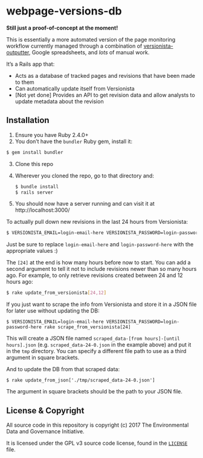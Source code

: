 # webpage-versions-db

**Still just a proof-of-concept at the moment!**

This is essentially a more automated version of the page monitoring workflow currently managed through a combination of [versionista-outputter](https://github.com/edgi-govdata-archiving/versionista-outputter/), Google spreadsheets, and *lots* of manual work.

It’s a Rails app that:

- Acts as a database of tracked pages and revisions that have been made to them
- Can automatically update itself from Versionista
- [Not yet done] Provides an API to get revision data and allow analysts to update metadata about the revision


## Installation

1. Ensure you have Ruby 2.4.0+
2. You don’t have the `bundler` Ruby gem, install it:

  ```sh
  $ gem install bundler
  ```
  
3. Clone this repo
4. Wherever you cloned the repo, go to that directory and:

   ```sh
   $ bundle install
   $ rails server
   ```

5. You should now have a server running and can visit it at http://localhost:3000/

To actually pull down new revisions in the last 24 hours from Versionista:

```sh
$ VERSIONISTA_EMAIL=login-email-here VERSIONISTA_PASSWORD=login-password-here rake update_from_versionista[24]
```

Just be sure to replace `login-email-here` and `login-password-here` with the appropriate values :)

The `[24]` at the end is how many hours before now to start. You can add a second argument to tell it not to include revisions newer than so many hours ago. For example, to only retrieve revisions created between 24 and 12 hours ago:

```sh
$ rake update_from_versionista[24,12]
```

If you just want to scrape the info from Versionista and store it in a JSON file for later use without updating the DB:

```
$ VERSIONISTA_EMAIL=login-email-here VERSIONISTA_PASSWORD=login-password-here rake scrape_from_versionista[24]
```

This will create a JSON file named `scraped_data-[from hours]-[until hours].json` (e.g. `scraped_data-24-0.json` in the example above) and put it in the `tmp` directory. You can specify a different file path to use as a third argument in square brackets.

And to update the DB from that scraped data:

```
$ rake update_from_json['./tmp/scraped_data-24-0.json']
```

The argument in square brackets should be the path to your JSON file.


## License & Copyright

All source code in this repository is copyright (c) 2017 The Environmental Data and Governance Initiative.

It is licensed under the GPL v3 source code license, found in the [`LICENSE`](https://github.com/edgi-govdata-archiving/webpage-versions-db/blob/master/LICENSE) file.
